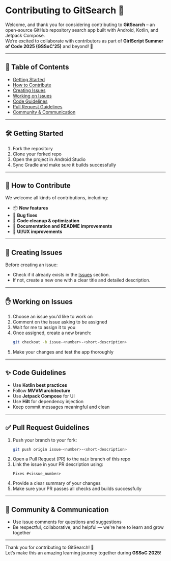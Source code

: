 # Contributing to GitSearch 🚀

Welcome, and thank you for considering contributing to **GitSearch** – an open-source GitHub repository search app built with Android, Kotlin, and Jetpack Compose.  
We’re excited to collaborate with contributors as part of **GirlScript Summer of Code 2025 (GSSoC'25)** and beyond! 🙌

---

## 📌 Table of Contents

- [Getting Started](#getting-started)
- [How to Contribute](#how-to-contribute)
- [Creating Issues](#creating-issues)
- [Working on Issues](#working-on-issues)
- [Code Guidelines](#code-guidelines)
- [Pull Request Guidelines](#pull-request-guidelines)
- [Community & Communication](#community--communication)

---

## 🛠 Getting Started

1. Fork the repository
2. Clone your forked repo
3. Open the project in Android Studio
4. Sync Gradle and make sure it builds successfully

---

## 🌟 How to Contribute

We welcome all kinds of contributions, including:

- 📦 **New features**
- 🐛 **Bug fixes**
- 🧹 **Code cleanup & optimization**
- 📝 **Documentation and README improvements**
- 🎨 **UI/UX improvements**

---

## 🐞 Creating Issues

Before creating an issue:

- Check if it already exists in the [Issues](https://github.com/Ajay-patidar0/gitsearch/issues) section.
- If not, create a new one with a clear title and detailed description.

---

## ✋ Working on Issues

1. Choose an issue you'd like to work on
2. Comment on the issue asking to be assigned
3. Wait for me to assign it to you
4. Once assigned, create a new branch:
   ```bash
   git checkout -b issue-<number>-<short-description>
   ```
5. Make your changes and test the app thoroughly

---

## ✨ Code Guidelines

- Use **Kotlin best practices**
- Follow **MVVM architecture**
- Use **Jetpack Compose** for UI
- Use **Hilt** for dependency injection
- Keep commit messages meaningful and clean

---

## ✅ Pull Request Guidelines

1. Push your branch to your fork:
   ```bash
   git push origin issue-<number>-<short-description>
   ```
2. Open a Pull Request (PR) to the `main` branch of this repo
3. Link the issue in your PR description using:
   ```
   Fixes #<issue_number>
   ```
4. Provide a clear summary of your changes
5. Make sure your PR passes all checks and builds successfully

---

## 💬 Community & Communication

- Use issue comments for questions and suggestions
- Be respectful, collaborative, and helpful — we're here to learn and grow together

---

Thank you for contributing to GitSearch! 🚀  
Let’s make this an amazing learning journey together during **GSSoC 2025**!
